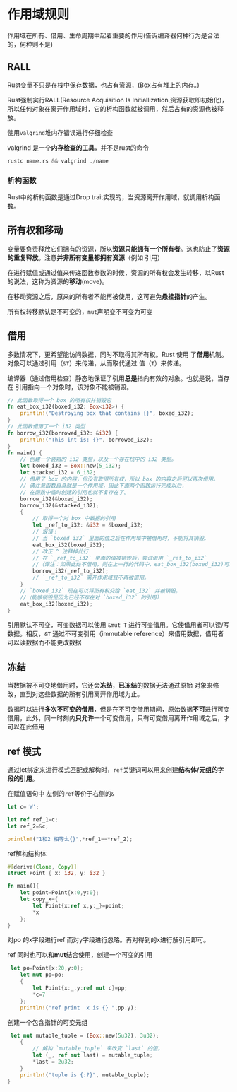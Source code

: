 # 作用域规则

作用域在所有、借用、生命周期中起着重要的作用(告诉编译器何种行为是合法的，何种则不是)

## RALL 

Rust变量不只是在栈中保存数据，也占有资源，(Box<T>占有堆上的内存。)

Rust强制实行RALL(Resource Acquisition Is Initiallization,资源获取即初始化)，所以任何对象在离开作用域时，它的析构函数就被调用，然后占有的资源也被释放。

使用`valgrind`堆内存错误进行仔细检查

valgrind 是一个**内存检查的工具**，并不是rust的命令

```rust
rustc name.rs && valgrind ./name
```

### 析构函数

Rust中的析构函数是通过Drop trait实现的，当资源离开作用域，就调用析构函数。

## 所有权和移动

变量要负责释放它们拥有的资源，所以**资源只能拥有一个所有者**。这也防止了**资源的重复释放**。注意**并非所有变量都拥有资源**（例如 引用）

在进行赋值或通过值来传递函数参数的时候，资源的所有权会发生转移，以Rust的说法，这称为资源的**移动**(move)。

在移动资源之后，原来的所有者不能再被使用，这可避免**悬挂指针**的产生。

所有权转移默认是不可变的，`mut`声明变不可变为可变

## 借用

多数情况下，更希望能访问数据，同时不取得其所有权。Rust 使用 了**借用**机制。对象可以通过引用（`&T`）来传递，从而取代通过 值（`T`）来传递。

编译器（通过借用检查）静态地保证了引用**总是**指向有效的对象。也就是说，当存在 引用指向一个对象时，该对象不能被销毁。

```rust
// 此函数取得一个 box 的所有权并销毁它
fn eat_box_i32(boxed_i32: Box<i32>) {
    println!("Destroying box that contains {}", boxed_i32);
}
// 此函数借用了一个 i32 类型
fn borrow_i32(borrowed_i32: &i32) {
    println!("This int is: {}", borrowed_i32);
}
fn main() {
    // 创建一个装箱的 i32 类型，以及一个存在栈中的 i32 类型。
    let boxed_i32 = Box::new(5_i32);
    let stacked_i32 = 6_i32;
    // 借用了 box 的内容，但没有取得所有权，所以 box 的内容之后可以再次借用。
    // 请注意函数自身就是一个作用域，因此下面两个函数运行完成以后，
    // 在函数中临时创建的引用也就不复存在了。
    borrow_i32(&boxed_i32);
    borrow_i32(&stacked_i32);
    {
        // 取得一个对 box 中数据的引用
        let _ref_to_i32: &i32 = &boxed_i32;
        // 报错！
        // 当 `boxed_i32` 里面的值之后在作用域中被借用时，不能将其销毁。
        eat_box_i32(boxed_i32);
        // 改正 ^ 注释掉此行
        // 在 `_ref_to_i32` 里面的值被销毁后，尝试借用 `_ref_to_i32`
        //（译注：如果此处不借用，则在上一行的代码中，eat_box_i32(boxed_i32)可以将 `boxed_i32` 销毁。）
        borrow_i32(_ref_to_i32);
        // `_ref_to_i32` 离开作用域且不再被借用。
    }
    // `boxed_i32` 现在可以将所有权交给 `eat_i32` 并被销毁。
    //（能够销毁是因为已经不存在对 `boxed_i32` 的引用）
    eat_box_i32(boxed_i32);
}
```

引用默认不可变，可变数据可以使用 `&mut T` 进行可变借用。它使借用者可以读/写数据。相反，`&T` 通过不可变引用（immutable reference）来借用数据，借用者可以读数据而不能更改数据

## 冻结

当数据被不可变地借用时，它还会**冻结**，**已冻结**的数据无法通过原始 对象来修改，直到对这些数据的所有引用离开作用域为止。

数据可以进行**多次不可变的借用**，但是在不可变借用期间，原始数据**不可**进行可变借用，此外，同一时刻内**只允许**一个可变借用，只有可变借用离开作用域之后，才可以在此借用

## ref 模式

通过let绑定来进行模式匹配或解构时，`ref`关键词可以用来创建**结构体/元组的字段的引用**。

在赋值语句中 左侧的`ref`等价于右侧的`&`

```rust
let c='W';

let ref ref_1=c;
let ref_2=&c;

println!("1和2 相等么{}",*ref_1==*ref_2);
```

ref解构结构体

```rust
#[derive(Clone, Copy)]
struct Point { x: i32, y: i32 }

fn main(){
 	let point=Point{x:0,y:0};
    let copy_x={
        let Point{x:ref x,y:_}=point;
        *x
    };
}
```

对po 的x字段进行ref 而对y字段进行忽略。再对得到的x进行解引用即可。

ref 同时也可以和**mut**结合使用，创建一个可变的引用

```rust
 let po=Point{x:20,y:0};
    let mut pp=po;
    {
        let Point{x:_,y:ref mut c}=pp;
        *c=7
    };
    println!("ref print  x is {} ",pp.y);
```

创建一个包含指针的可变元组

```rust
 let mut mutable_tuple = (Box::new(5u32), 3u32);
    {
        // 解构 `mutable_tuple` 来改变 `last` 的值。
        let (_, ref mut last) = mutable_tuple;
        *last = 2u32;
    }
    println!("tuple is {:?}", mutable_tuple);
}
```
